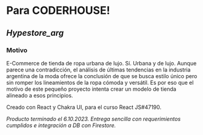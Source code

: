 # Para CODERHOUSE!
## *Hypestore_arg*

### Motivo
E-Commerce de tienda de ropa urbana de lujo. Sí. Urbana y de lujo. 
Aunque parece una contradicción, el análisis de últimas tendencias en la industria argentina de la moda 
ofrece la conclusión de que se busca estilo único pero sin romper los lineamientos de la ropa cómoda y versátil.
Es por eso que el motivo de este pequeño proyecto intenta crear un modelo de tienda alineado a esos principios.


Creado con React y Chakra UI, para el curso React JS#47190.

_Producto terminado el 6.10.2023. Entrega sencilla con requerimientos cumplidos e integración a DB con Firestore._
